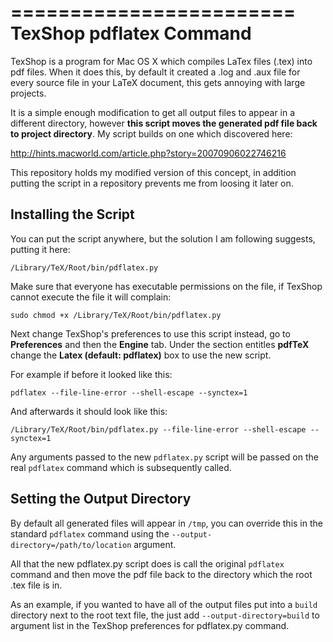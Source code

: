 ========================
TexShop pdflatex Command
========================

TexShop is a program for Mac OS X which compiles LaTex files (.tex) into pdf files. When it does this, by default it created a .log and .aux file for every source file in your LaTeX document, this gets annoying with large projects.

It is a simple enough modification to get all output files to appear in a different directory, however **this script moves the generated pdf file back to project directory**. My script builds on one which discovered here:

http://hints.macworld.com/article.php?story=20070906022746216

This repository holds my modified version of this concept, in addition putting the script in a repository prevents me from loosing it later on.

Installing the Script
---------------------

You can put the script anywhere, but the solution I am following suggests, putting it here:

    /Library/TeX/Root/bin/pdflatex.py

Make sure that everyone has executable permissions on the file, if TexShop cannot execute the file it will complain:

    sudo chmod +x /Library/TeX/Root/bin/pdflatex.py

Next change TexShop's preferences to use this script instead, go to **Preferences** and then the **Engine** tab. Under the section entitles **pdfTeX** change the **Latex (default: pdflatex)** box to use the new script.

For example if before it looked like this:

    pdflatex --file-line-error --shell-escape --synctex=1

And afterwards it should look like this:

    /Library/TeX/Root/bin/pdflatex.py --file-line-error --shell-escape --synctex=1

Any arguments passed to the new `pdflatex.py` script will be passed on the real `pdflatex` command which is subsequently called.

Setting the Output Directory
----------------------------

By default all generated files will appear in `/tmp`, you can override this in the standard `pdflatex` command using the `--output-directory=/path/to/location` argument.

All that the new pdflatex.py script does is call the original `pdflatex` command and then move the pdf file back to the directory which the root .tex file is in.

As an example, if you wanted to have all of the output files put into a `build` directory next to the root text file, the just add `--output-directory=build` to argument list in the TexShop preferences for pdflatex.py command.